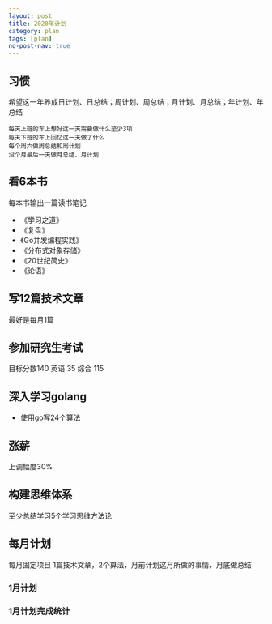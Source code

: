```yaml
---
layout: post
title: 2020年计划
category: plan
tags: [plan]
no-post-nav: true
---
```


## 习惯
希望这一年养成日计划、日总结；周计划、周总结；月计划、月总结；年计划、年总结
```
每天上班的车上想好这一天需要做什么至少3项
每天下班的车上回忆这一天做了什么
每个周六做周总结和周计划
没个月最后一天做月总结、月计划

```

## 看6本书 
每本书输出一篇读书笔记
- 《学习之道》
- 《复盘》
- 《Go并发编程实践》
- 《分布式对象存储》
- 《20世纪简史》
- 《论语》

## 写12篇技术文章
最好是每月1篇

## 参加研究生考试
目标分数140 英语 35 综合 115

## 深入学习golang 
- 使用go写24个算法

## 涨薪
上调幅度30%

## 构建思维体系
至少总结学习5个学习思维方法论

## 每月计划
每月固定项目 1篇技术文章，2个算法，月前计划这月所做的事情，月底做总结
### 1月计划

### 1月计划完成统计

